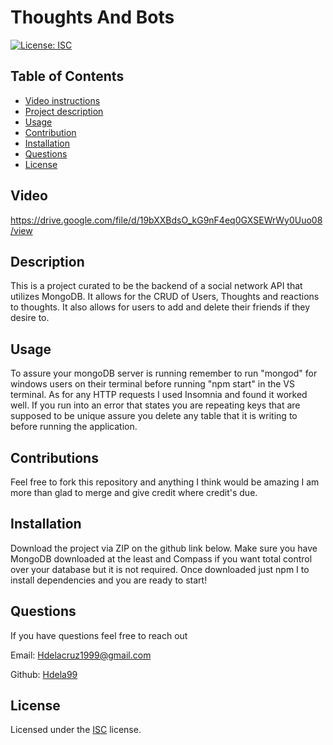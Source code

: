 
# Thoughts And Bots

[![License: ISC](https://img.shields.io/badge/License-ISC-blue.svg)](https://opensource.org/licenses/ISC)

## Table of Contents
- [Video instructions](#Video)
- [Project description](#Description)
- [Usage](#Usage)
- [Contribution](#Contribution)
- [Installation](#Installation)
- [Questions](#Questions)
- [License](#License)


## Video
https://drive.google.com/file/d/19bXXBdsO_kG9nF4eq0GXSEWrWy0Uuo08/view 

## Description
This is a project curated to be the backend of a social network API that utilizes MongoDB. It allows for the CRUD of Users, Thoughts and reactions to thoughts. It also allows for users to add and delete their friends if they desire to. 

## Usage
To assure your mongoDB server is running remember to run "mongod" for windows users on their terminal before running "npm start" in the VS terminal. As for any HTTP requests I used Insomnia and found it worked well. If you run into an error that states you are repeating keys that are supposed to be unique assure you delete any table that it is writing to before running the application. 

## Contributions
Feel free to fork this repository and anything I think would be amazing I am more than glad to merge and give credit where credit's due. 

## Installation
Download the project via ZIP on the github link below. Make sure you have MongoDB downloaded at the least and Compass if you want total control over your database but it is not required. Once downloaded just npm I to install dependencies and you are ready to start!

## Questions
If you have questions feel free to reach out

Email: [Hdelacruz1999@gmail.com](Hdelacruz1999@gmail.com) 

Github: [Hdela99](Hdela99)

## License
Licensed under the [ISC](https://choosealicense.com/licenses/isc/) license.
  
